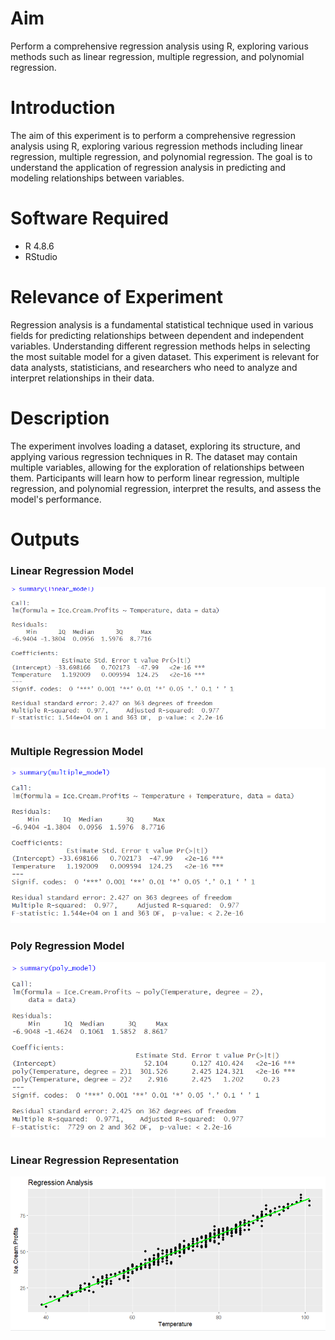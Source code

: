 # Aim

Perform a comprehensive regression analysis using R, exploring various methods such as linear regression, multiple regression, and polynomial regression.

# Introduction

The aim of this experiment is to perform a comprehensive regression analysis using R, exploring various regression methods including linear regression, multiple regression, and polynomial regression. The goal is to understand the application of regression analysis in predicting and modeling relationships between variables.

# Software Required

- R 4.8.6
- RStudio

# Relevance of Experiment

Regression analysis is a fundamental statistical technique used in various fields for predicting relationships between dependent and independent variables. Understanding different regression methods helps in selecting the most suitable model for a given dataset. This experiment is relevant for data analysts, statisticians, and researchers who need to analyze and interpret relationships in their data.

# Description

The experiment involves loading a dataset, exploring its structure, and applying various regression techniques in R. The dataset may contain multiple variables, allowing for the exploration of relationships between them. Participants will learn how to perform linear regression, multiple regression, and polynomial regression, interpret the results, and assess the model's performance.

# Outputs
### Linear Regression Model
![data output](./output2.png)

### Multiple Regression Model
![data output](./output1.png)

### Poly Regression Model
![Theoretical Probabilities](./output0.png)

### Linear Regression Representation
![Empirical Probabilities](./output3.png)
